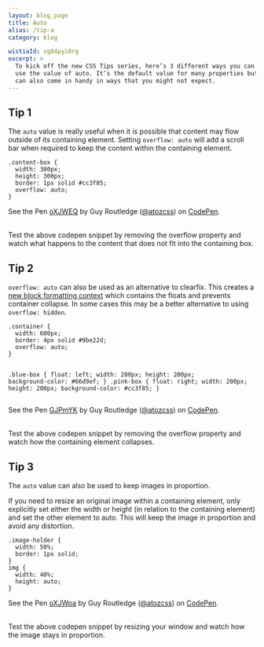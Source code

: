 ```yaml
---
layout: blog_page
title: Auto
alias: /tip-a
category: blog

wistiaId: vg84pyi0rg
excerpt: >
  To kick off the new CSS Tips series, here’s 3 different ways you can
  use the value of auto. It’s the default value for many properties but
  can also come in handy in ways that you might not expect. 
---
```


## Tip 1

The `auto` value is really useful when it is possible that content may flow outside of its containing element. Setting `overflow: auto` will add a scroll bar when required to keep the content within the containing element.

<div data-height="268" data-theme-id="17492" data-slug-hash="oXJWEQ" data-default-tab="css" data-user="atozcss" class='codepen'><pre><code>.content-box {
  width: 300px;
  height: 300px;
  border: 1px solid #cc3f85;
  overflow: auto;
}
</code></pre>
<p>See the Pen <a href='http://codepen.io/atozcss/pen/oXJWEQ/'>oXJWEQ</a> by Guy Routledge (<a href='http://codepen.io/atozcss'>@atozcss</a>) on <a href='http://codepen.io'>CodePen</a>.</p>
</div><script async src="//assets.codepen.io/assets/embed/ei.js"></script>

<br>
Test the above codepen snippet by removing the overflow property and watch what happens to the content that does not fit into the containing box.

## Tip 2

`overflow: auto` can also be used as an alternative to clearfix. This creates a [new block formatting context](https://developer.mozilla.org/en-US/docs/Web/Guide/CSS/Block_formatting_context) which contains the floats and prevents container collapse. In some cases this may be a better alternative to using `overflow: hidden`.

<div data-height="268" data-theme-id="17492" data-slug-hash="GJPmYK" data-default-tab="css" data-user="atozcss" class='codepen'><pre><code>.container {
  width: 600px;
  border: 4px solid #9be22d;
  overflow: auto;
}

.blue-box {
  float: left;
  width: 200px;
  height: 200px;
  background-color: #66d9ef;
}
.pink-box {
  float: right;
  width: 200px;
  height: 200px;
  background-color: #cc3f85;
}</code></pre>
<p>See the Pen <a href='http://codepen.io/atozcss/pen/GJPmYK/'>GJPmYK</a> by Guy Routledge (<a href='http://codepen.io/atozcss'>@atozcss</a>) on <a href='http://codepen.io'>CodePen</a>.</p>
</div><script async src="//assets.codepen.io/assets/embed/ei.js"></script>

<br>
Test the above codepen snippet by removing the overflow property and watch how the containing element collapses.

## Tip 3

The `auto` value can also be used to keep images in proportion.

If you need to resize an original image within a containing element, only explicitly set either the width or height (in relation to the containing element) and set the other element to auto. This will keep the image in proportion and avoid any distortion.


<div data-height="268" data-theme-id="17492" data-slug-hash="oXJWoa" data-default-tab="css" data-user="atozcss" class='codepen'><pre><code>.image-holder {
  width: 50%;
  border: 1px solid;
}
img {
  width: 40%;
  height: auto;
}</code></pre>
<p>See the Pen <a href='http://codepen.io/atozcss/pen/oXJWoa/'>oXJWoa</a> by Guy Routledge (<a href='http://codepen.io/atozcss'>@atozcss</a>) on <a href='http://codepen.io'>CodePen</a>.</p>
</div><script async src="//assets.codepen.io/assets/embed/ei.js"></script>

<br>
Test the above codepen snippet by resizing your window and watch how the image stays in proportion.
